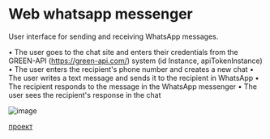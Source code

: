 # Web whatsapp messenger

User interface for sending and receiving WhatsApp messages.

• The user goes to the chat site and enters their credentials from
the GREEN-API (https://green-api.com/) system (id Instance, apiTokenInstance)
• The user enters the recipient's phone number and creates a new chat
• The user writes a text message and sends it to the recipient in
WhatsApp
• The recipient responds to the message in the WhatsApp messenger
• The user sees the recipient's response in the chat

![image](https://github.com/skredmi/green-api-test-task/assets/63904240/bd180a5b-53b1-41c3-84a6-8a590c56ddd0)

[проект](https://skredmi.github.io/green-api-test-task/)
